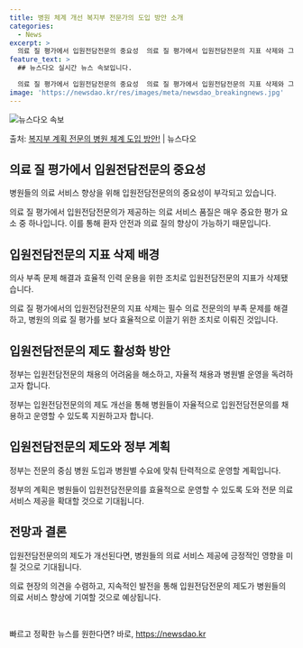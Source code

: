 ```yaml
---
title: 병원 체계 개선 복지부 전문가의 도입 방안 소개
categories:
  - News
excerpt: >
  의료 질 평가에서 입원전담전문의 중요성  의료 질 평가에서 입원전담전문의 지표 삭제와 그에 따른 논란에 대해…
feature_text: >
  ## 뉴스다오 실시간 뉴스 속보입니다.

  의료 질 평가에서 입원전담전문의 중요성  의료 질 평가에서 입원전담전문의 지표 삭제와 그에 따른 논란에 대해…
image: 'https://newsdao.kr/res/images/meta/newsdao_breakingnews.jpg'
---
```


![뉴스다오 속보](https://newsdao.kr/res/images/meta/newsdao_breakingnews.jpg)

<p>출처: <a href="https://newsdao.kr/4627" rel="dofollow">복지부 계획 전문의 병원 체계 도입 방안!</a> | 뉴스다오</p>

<h2 data-ke-size="size26">의료 질 평가에서 입원전담전문의 중요성</h2>
<p data-ke-size="size16">병원들의 의료 서비스 향상을 위해 입원전담전문의의 중요성이 부각되고 있습니다.</p>
<p data-ke-size="size16">의료 질 평가에서 입원전담전문의가 제공하는 의료 서비스 품질은 매우 중요한 평가 요소 중 하나입니다. 이를 통해 환자 안전과 의료 질의 향상이 가능하기 때문입니다.</p>

<h2 data-ke-size="size26">입원전담전문의 지표 삭제 배경</h2>
<p data-ke-size="size16">의사 부족 문제 해결과 효율적 인력 운용을 위한 조치로 입원전담전문의 지표가 삭제됐습니다.</p>
<p data-ke-size="size16">의료 질 평가에서의 입원전담전문의 지표 삭제는 필수 의료 전문의의 부족 문제를 해결하고, 병원의 의료 질 평가를 보다 효율적으로 이끌기 위한 조치로 이뤄진 것입니다.</p>

<h2 data-ke-size="size26">입원전담전문의 제도 활성화 방안</h2>
<p data-ke-size="size16">정부는 입원전담전문의 채용의 어려움을 해소하고, 자율적 채용과 병원별 운영을 독려하고자 합니다.</p>
<p data-ke-size="size16">정부는 입원전담전문의의 제도 개선을 통해 병원들이 자율적으로 입원전담전문의를 채용하고 운영할 수 있도록 지원하고자 합니다.</p>

<h2 data-ke-size="size26">입원전담전문의 제도와 정부 계획</h2>
<p data-ke-size="size16">정부는 전문의 중심 병원 도입과 병원별 수요에 맞춰 탄력적으로 운영할 계획입니다.</p>
<p data-ke-size="size16">정부의 계획은 병원들이 입원전담전문의를 효율적으로 운영할 수 있도록 도와 전문 의료서비스 제공을 확대할 것으로 기대됩니다.</p>

<h2 data-ke-size="size26">전망과 결론</h2>
<p data-ke-size="size16">입원전담전문의의 제도가 개선된다면, 병원들의 의료 서비스 제공에 긍정적인 영향을 미칠 것으로 기대됩니다.</p>
<p data-ke-size="size16">의료 현장의 의견을 수렴하고, 지속적인 발전을 통해 입원전담전문의 제도가 병원들의 의료 서비스 향상에 기여할 것으로 예상됩니다.</p>
<p data-ke-size="size16">&nbsp;</p> 

빠르고 정확한 뉴스를 원한다면? 바로, <a href="https://newsdao.kr" rel="dofollow">https://newsdao.kr</a>


    
